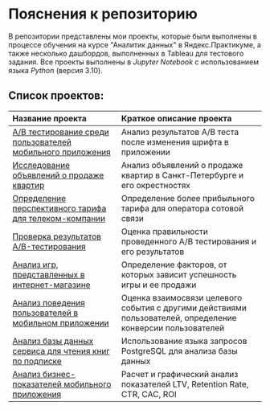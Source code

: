 # Пояснения к репозиторию

В репозитории представлены мои проекты, которые были выполнены в процессе обучения на курсе "Аналитик данных" в Яндекс.Практикуме, а также несколько дашбордов, выполненных в Tableau для тестового задания.
Все проекты выполнены в *Jupyter Notebook* с использованием языка *Python* (версия 3.10).
## Список проектов:

| Название проекта      | Краткое описание проекта | 
| :---------------------| :------------------------|
|[А/B тестирование среди пользователей мобильного приложения](https://github.com/AlexZo29/Portfolio/tree/main/AB%20tests-1)| Анализ результатов А/В теста после изменения шрифта в приложении|
|[Исследование объявлений о продаже квартир](https://github.com/AlexZo29/Portfolio/tree/main/Apartments_Adevrts)| Анализ объявлений о продаже квартир в Санкт-Петербурге и его окрестностях| 
|[Определение перспективного тарифа для телеком-компании](https://github.com/AlexZo29/Portfolio/tree/main/BestTariff)|Определение более прибыльного тарифа для оператора сотовой связи |
| [Проверка результатов А/B-тестирования](https://github.com/AlexZo29/Portfolio/tree/main/Check_AB_test)|Оценка правильности проведенного А/В тестирования и его результатов|
|[Анализ игр, представленных в интернет-магазине](https://github.com/AlexZo29/Portfolio/tree/main/GamesSales)| Определение факторов, от которых зависит успешность игры и ее продажи|
| [Анализ поведения пользователей в мобильном приложении](https://github.com/AlexZo29/Portfolio/tree/main/MobileAppUsers)|Оценка взаимосвязи целевого события с другими действиями пользователей, определение конверсии пользователей| 
| [Анализ базы данных сервиса для чтения книг по подписке](https://github.com/AlexZo29/Portfolio/tree/main/SQL%20project#анализ-базы-данных-сервиса-для-чтения-книг-по-подписке)|Использование языка запросов PostgreSQL для анализа базы данных|
| [Анализ бизнес-показателей мобильного приложения](https://github.com/AlexZo29/Portfolio/tree/main/Business%20Indicators)|Расчет и графический анализ показателей LTV, Retention Rate, CTR, CAC, ROI|

